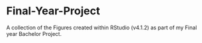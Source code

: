 # Final-Year-Project
A collection of the Figures created within RStudio (v4.1.2) as part of my Final year Bachelor Project.
